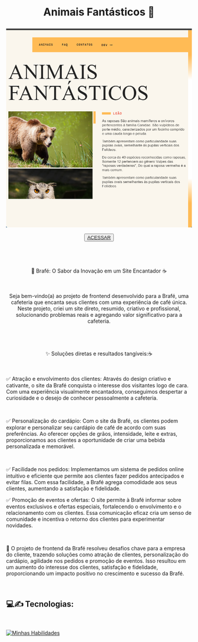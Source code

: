 
 
<h1 align='center'>
    <P font-size='12px'> Animais Fantásticos 🦁 </P>
</h1>


<p align='center'><img src='Captura de tela 2023-11-07 094029.png'></p>

<p align='center'><button ><a href='https://henriquescloud.github.io/CAFETERIA-BRAFE/brafe1-flexbox.html' > ACESSAR </a></button></p><br><h1></h1>

<p align='center'>🌟 Brafé: O Sabor da Inovação em um Site Encantador ☕<p><br>

<p align='center'>Seja bem-vindo(a) ao projeto de frontend desenvolvido para a Brafé, uma cafeteria que encanta seus clientes com uma experiência de café única. Neste projeto, criei um site direto, resumido, criativo e profissional, solucionando problemas reais e agregando valor significativo para a cafeteria.</p><br><h1></h1>


<p align='center'>✨ Soluções diretas e resultados tangíveis:☕<p><br>

<p>
    ✅ Atração e envolvimento dos clientes: Através do design criativo e cativante, o site da Brafé conquista o interesse dos visitantes logo de cara. Com uma experiência visualmente encantadora, conseguimos despertar a curiosidade e o desejo de conhecer pessoalmente a cafeteria.</p><br>

<p>
    ✅ Personalização do cardápio: Com o site da Brafé, os clientes podem explorar e personalizar seu cardápio de café de acordo com suas preferências. Ao oferecer opções de grãos, intensidade, leite e extras, proporcionamos aos clientes a oportunidade de criar uma bebida personalizada e memorável.</p><br>
<p>
     ✅ Facilidade nos pedidos: Implementamos um sistema de pedidos online intuitivo e  eficiente que permite aos clientes fazer pedidos antecipados e evitar filas. Com essa facilidade, a Brafé agrega comodidade aos seus clientes, aumentando a satisfação e fidelidade.
</p>
<p>
    ✅ Promoção de eventos e ofertas: O site permite à Brafé informar sobre eventos exclusivos e ofertas especiais, fortalecendo o envolvimento e o relacionamento com os clientes. Essa comunicação eficaz cria um senso de comunidade e incentiva o retorno dos clientes para experimentar novidades. </p> 

<br>

<p>🚀 O projeto de frontend da Brafé resolveu desafios chave para a empresa do cliente, trazendo soluções como atração de clientes, personalização do cardápio, agilidade nos pedidos e promoção de eventos. Isso resultou em um aumento do interesse dos clientes, satisfação e fidelidade, proporcionando um impacto positivo no crescimento e sucesso da Brafé.</p><br>

<h2>
    💻✍️ Tecnologias:
</h2>
<br>

[![Minhas Habilidades](https://skillicons.dev/icons?i=html,css,js)](https://skillicons.dev)


